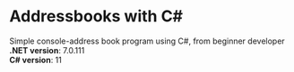 # Addressbooks with C#
Simple console-address book program using C#, from beginner developer
<br>
**.NET version**: 7.0.111 <br>
**C# version**: 11
